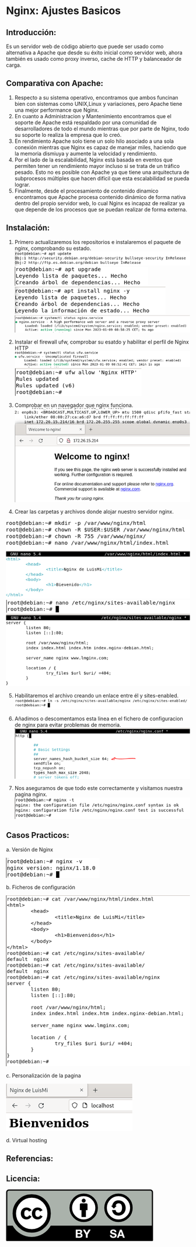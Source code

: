 # Nginx: Ajustes Basicos
## Introducción:
Es un servidor web de código abierto que puede ser usado como alternativa a Apache que desde su éxito inicial como servidor web, ahora también es usado como proxy inverso, cache de HTTP y balanceador de carga.

## Comparativa con Apache:
1. Respecto a su sistema operativo, encontramos que ambos funcinan bien con sistemas como UNIX,Linux y variaciones, pero Apache tiene una mejor performance que Nginx.
2. En cuanto a Administracion y Mantenimiento encontramos que el soporte de Apache está respaldado por una comunidad de desarrolladores de todo el mundo mientras que por parte de Nginx, todo su soporte lo realiza la empresa que lo creó.
3. En rendimiento Apache solo tiene un solo hilo asociado a una sola conexión  mientras que Nginx es capaz de manejar miles, haciendo que la memoria dismiuya y aumente la velocidad y rendimiento.
4. Por el lado de la escalabilidad, Nginx está basada en eventos que permiten tener un rendimiento mayor incluso si se trata de un tráfico pesado. Esto no es posible con Apache ya que tiene una arquitectura de subprocesos múltiples que hacen difícil que esta escalabilidad se pueda lograr. 
5. Finalmente, desde el procesamiento de contenido dinamico encontramos que Apache procesa contenido dinámico de forma nativa dentro del propio servidor web, lo cual Nginx es incapaz de realizar ya que depende de los procesos que se puedan realizar de forma externa.

## Instalación:
1. Primero actualizaremos los repositorios e instalaremos el paquete de nginx, comprobando su estado.
![1](https://github.com/lmrs-06/nginx/blob/main/nginx/Captura.PNG)
![2](https://github.com/lmrs-06/nginx/blob/main/nginx/Captura2.PNG)
![3](https://github.com/lmrs-06/nginx/blob/main/nginx/Captura3.PNG)
![2.5](https://github.com/lmrs-06/nginx/blob/main/nginx/Captura2.5.PNG)

2. Instalar el firewall ufw, comprobar su esatdo y habilitar el perfil de Nginx HTTP
![5](https://github.com/lmrs-06/nginx/blob/main/nginx/Captura5.PNG)
![4](https://github.com/lmrs-06/nginx/blob/main/nginx/Captura4.PNG)

3. Comprobar en un navegador que nginx funciona.
![6](https://github.com/lmrs-06/nginx/blob/main/nginx/Captura6.PNG)

4. Crear las carpetas y archivos donde alojar nuestro servidor nginx.

![7](https://github.com/lmrs-06/nginx/blob/main/nginx/Captura7.PNG)
![8](https://github.com/lmrs-06/nginx/blob/main/nginx/Captura8.PNG)
![9](https://github.com/lmrs-06/nginx/blob/main/nginx/Captura9.PNG)
![10](https://github.com/lmrs-06/nginx/blob/main/nginx/Captura10.PNG)

5. Habilitaremos el archivo creando un enlace entre él y sites-enabled.
![11](https://github.com/lmrs-06/nginx/blob/main/nginx/Captura11.PNG)

6. Añadimos o descomentamos esta linea en el fichero de configuracion de nginx para evitar problemas de memoria.
![12](https://github.com/lmrs-06/nginx/blob/main/nginx/Captura12.PNG)

7. Nos aseguramos de que todo este correctamente y visitamos nuestra pagina nginx.
![13](https://github.com/lmrs-06/nginx/blob/main/nginx/Captura13.PNG)


## Casos Practicos:
a. Versión de Nginx

![ver](https://github.com/lmrs-06/nginx/blob/main/nginx/version.PNG)

b. Ficheros de configuración

![fich](https://github.com/lmrs-06/nginx/blob/main/nginx/ficheros.PNG)

c. Personalización de la pagina

![14](https://github.com/lmrs-06/nginx/blob/main/nginx/Captura14.PNG)

d. Virtual hosting

## Referencias:

## Licencia:
![lic](https://github.com/lmrs-06/nginx/blob/main/nginx/licencia.PNG)
